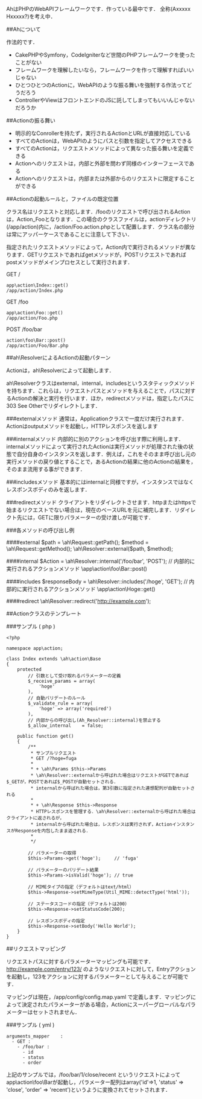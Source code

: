 AhはPHPのWebAPIフレームワークです．作っている最中です．
全称(Axxxxx Hxxxxx?)を考え中．

##Ahについて

作法的です．

+  CakePHPやSymfony，CodeIgniterなど世間のPHPフレームワークを使ったことがない
+  フレームワークを理解したいなら，フレームワークを作って理解すればいいじゃない
+  ひとつひとつのActionに，WebAPIのような振る舞いを強制する作法ってどうだろう
+  ControllerやViewはフロントエンドのJSに託してしまってもいいんじゃないだろうか



##Actionの振る舞い

+  明示的なConrollerを持たず，実行されるActionとURLが直接対応している
+  すべてのActionは，WebAPIのようにパスと引数を指定してアクセスできる
+  すべてのActionは，リクエストメソッドによって異なった振る舞いを定義できる
+  Actionへのリクエストは，内部と外部を問わず同様のインターフェースである
+  Actionへのリクエストは，内部または外部からのリクエストに限定することができる



##Actionの起動ルールと，ファイルの既定位置

クラス名はリクエストと対応します．/fooのリクエストで呼び出されるActionは，Action_Fooとなります．この場合のクラスファイルは，actionディレクトリ(/app/action)内に，/action/Foo.action.phpとして配置します．クラス名の部分は常にアッパーケースであることに注意して下さい．

指定されたリクエストメソッドによって，Action内で実行されるメソッドが異なります．GETリクエストであればgetメソッドが，POSTリクエストであればpostメソッドがメインプロセスとして実行されます．

GET /

    app\action\Index::get()
    /app/action/Index.php

GET /foo

    app\action\Foo::get()
    /app/action/Foo.php

POST /foo/bar

    action\foo\Bar::post()
    /app/action/Foo/Bar.php



##ah\ResolverによるActionの起動パターン

Actionは，ah\Resolverによって起動します．

ah\Resolverクラスはexternal，internal，includesというスタティックメソッドを持ちます．これらは，リクエストパスとメソッドを与えることで，パスに対するActionの解決と実行を行います．ほか，redirectメソッドは，指定したパスに303 See Otherでリダイレクトします．

###externalメソッド
通常は，Applicationクラスで一度だけ実行されます．Actionはoutputメソッドを起動し，HTTPレスポンスを返します

###internalメソッド
内部的に別のアクションを呼び出す際に利用します．internalメソッドによって実行されたActionは実行メソッドが処理された後の状態で自分自身のインスタンスを返します．例えば，これをそのまま呼び出し元の実行メソッドの戻り値とすることで，あるActionの結果に他のActionの結果を，そのまま流用する事ができます．

###includesメソッド
基本的にはinternalと同様ですが，インスタンスではなくレスポンスボディのみを返します．

###redirectメソッド
クライアントをリダイレクトさせます．httpまたはhttpsで始まるリクエストでない場合は，現在のベースURLを元に補完します．リダイレクト先には，GETに限りパラメーターの受け渡しが可能です．

###各メソッドの呼び出し例

####external
    $path   = \ah\Request::getPath();
    $method = \ah\Request::getMethod();
    \ah\Resolver::external($path, $method);

####internal
    $Action = \ah\Resolver::internal('/foo/bar', 'POST');
    // 内部的に実行されるアクションメソッド \app\action\foo\Bar::post()
    

####includes
    $responseBody = \ah\Resolver::includes('/hoge', 'GET');
    // 内部的に実行されるアクションメソッド \app\action\Hoge::get()

####redirect
    \ah\Resolver::redirect('http://example.com');



##Actionクラスのテンプレート

###サンプル ( php )

    <?php

    namespace app\action;

    class Index extends \ah\action\Base
    {
        protected
            // 引数として受け取れるパラメーターの定義
            $_receive_params = array(
                'hoge'
            ),
            // 自動バリデートのルール
            $_validate_rule = array(
                'hoge' => array('required')
            ),
            // 内部からの呼び出し(Ah_Resolver::internal)を禁止する
            $_allow_internal    = false;

        public function get()
        {
            /**
             * サンプルリクエスト
             * GET /?hoge=fuga
             *
             * + \ah\Params $this->Params
             * \ah\Resolver::externalから呼ばれた場合はリクエストがGETであれば$_GETが，POSTであれば$_POSTが自動セットされる．
             * internalから呼ばれた場合は，第3引数に指定された連想配列が自動セットされる
             *
             * + \ah\Response $this->Response
             * HTTPレスポンスを管理する．\ah\Resolver::externalから呼ばれた場合はクライアントに返されるが，
             * internalから呼ばれた場合は，レスポンスは実行されず，ActionインスタンスがResponseを内包したまま返される．
             *
             */

            // パラメーターの取得
            $this->Params->get('hoge');     // 'fuga'

            // パラメーターのバリデート結果
            $this->Params->isValid('hoge'); // true

            // MIMEタイプの指定（デフォルトはtext/html）
            $this->Response->setMimeType(Util_MIME::detectType('html'));

            // ステータスコードの指定（デフォルトは200）
            $this->Response->setStatusCode(200);

            // レスポンスボディの指定
            $this->Response->setBody('Hello World');
        }
    }



##リクエストマッピング

リクエストパスに対するパラメーターマッピングも可能です．http://example.com/entry/123/ のようなリクエストに対して，Entryアクションを起動し，123をアクションに対するパラメーターとして与えることが可能です．

マッピングは現在，/app/config/config.map.yaml で定義します．マッピングによって決定されたパラメーターがある場合，Actionにスーパーグローバルなパラメーターはセットされません．

###サンプル ( yml )

    arguments_mapper    :
      - GET :
        - /foo/bar :
          - id
          - status
          - order


上記のサンプルでは，/foo/bar/1/close/recent というリクエストによってapp\action\foo\Barが起動し，パラメーター配列はarray('id'=>1, 'status' => 'close', 'order' => 'recent')というように変換されてセットされます．
